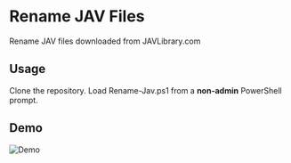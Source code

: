 # Rename JAV Files
Rename JAV files downloaded from JAVLibrary.com

## Usage
Clone the repository. Load Rename-Jav.ps1 from a **non-admin** PowerShell prompt.

## Demo
![Demo](https://github.com/jvlflame/Rename-JAV-files/blob/master/demo.gif?raw=true)
